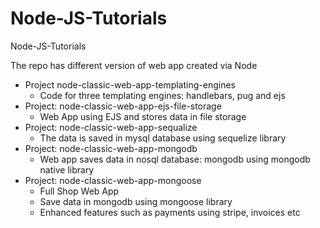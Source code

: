 # Node-JS-Tutorials
Node-JS-Tutorials

The repo has different version of web app created via Node
* Project node-classic-web-app-templating-engines
  * Code for three templating engines: handlebars, pug and ejs
* Project: node-classic-web-app-ejs-file-storage
  * Web App using EJS and stores data in file storage
* Project: node-classic-web-app-sequalize
  * The data is saved in mysql database using sequelize library
* Project: node-classic-web-app-mongodb
  * Web app saves data in nosql database: mongodb using mongodb native library
* Project: node-classic-web-app-mongoose
  * Full Shop Web App
  * Save data in mongodb using mongoose library
  * Enhanced features such as payments using stripe, invoices etc
